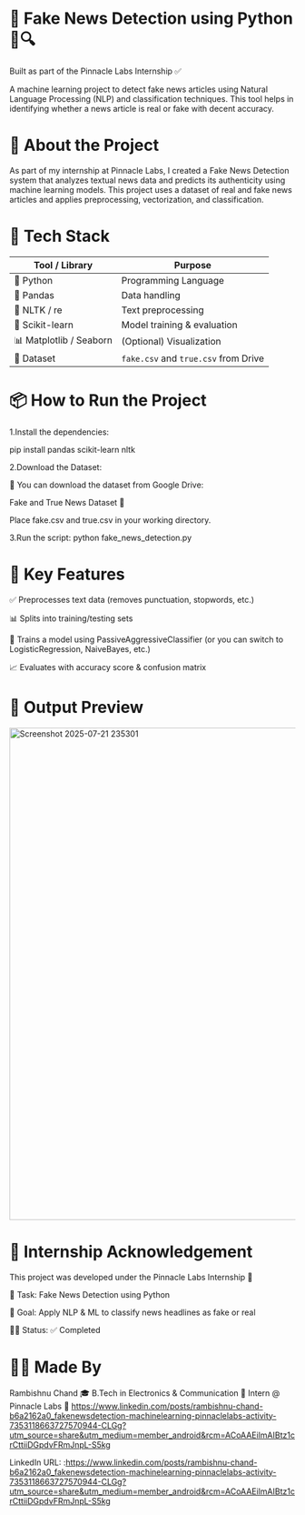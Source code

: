# 📰 Fake News Detection using Python 🧠🔍
Built as part of the Pinnacle Labs Internship ✅

A machine learning project to detect fake news articles using Natural Language Processing (NLP) and classification techniques. This tool helps in identifying whether a news article is real or fake with decent accuracy.



# 📌 About the Project
As part of my internship at Pinnacle Labs, I created a Fake News Detection system that analyzes textual news data and predicts its authenticity using machine learning models.
This project uses a dataset of real and fake news articles and applies preprocessing, vectorization, and classification.



# 🧰 Tech Stack
| Tool / Library          | Purpose                                     |
| ----------------------- | ------------------------------------------- |
| 🐍 Python               | Programming Language                        |
| 📄 Pandas               | Data handling                               |
| 🧹 NLTK / re            | Text preprocessing                          |
| 🧠 Scikit-learn         | Model training & evaluation                 |
| 📊 Matplotlib / Seaborn | (Optional) Visualization                    |
| 📁 Dataset              | `fake.csv` and `true.csv` from Drive |



# 📦 How to Run the Project

1.Install the dependencies:

pip install pandas scikit-learn nltk


2.Download the Dataset:

📁 You can download the dataset from Google Drive:

Fake and True News Dataset 🔗

Place fake.csv and true.csv in your working directory.


3.Run the script:
python fake_news_detection.py



# 📌 Key Features
✅ Preprocesses text data (removes punctuation, stopwords, etc.)

📊 Splits into training/testing sets

🧠 Trains a model using PassiveAggressiveClassifier (or you can switch to LogisticRegression, NaiveBayes, etc.)

📈 Evaluates with accuracy score & confusion matrix



# 📸 Output Preview

<img width="1919" height="866" alt="Screenshot 2025-07-21 235301" src="https://github.com/user-attachments/assets/03a08ef7-7d11-489f-8fba-1de59de1a603" />



# 🏁 Internship Acknowledgement
This project was developed under the Pinnacle Labs Internship 🏢

🔗 Task: Fake News Detection using Python

🎯 Goal: Apply NLP & ML to classify news headlines as fake or real

🧑‍💻 Status: ✅ Completed



# 🙋‍♂️ Made By
Rambishnu Chand
🎓 B.Tech in Electronics & Communication
💼 Intern @ Pinnacle Labs
🔗 https://www.linkedin.com/posts/rambishnu-chand-b6a2162a0_fakenewsdetection-machinelearning-pinnaclelabs-activity-7353118663727570944-CLGg?utm_source=share&utm_medium=member_android&rcm=ACoAAEilmAIBtz1crCttiiDGpdvFRmJnpL-S5kg



LinkedIn URL: :https://www.linkedin.com/posts/rambishnu-chand-b6a2162a0_fakenewsdetection-machinelearning-pinnaclelabs-activity-7353118663727570944-CLGg?utm_source=share&utm_medium=member_android&rcm=ACoAAEilmAIBtz1crCttiiDGpdvFRmJnpL-S5kg
